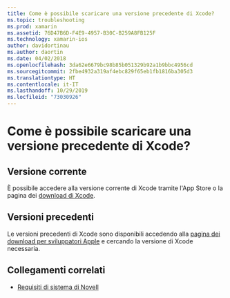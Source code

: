 ```yaml
---
title: Come è possibile scaricare una versione precedente di Xcode?
ms.topic: troubleshooting
ms.prod: xamarin
ms.assetid: 76D47B6D-F4E9-4957-B30C-B259A8FB125F
ms.technology: xamarin-ios
author: davidortinau
ms.author: daortin
ms.date: 04/02/2018
ms.openlocfilehash: 3da62e6679bc98b85b051329b92a1b9bbc4956cd
ms.sourcegitcommit: 2fbe4932a319af4ebc829f65eb1fb1816ba305d3
ms.translationtype: HT
ms.contentlocale: it-IT
ms.lasthandoff: 10/29/2019
ms.locfileid: "73030926"
---
```

# <a name="how-can-i-download-a-previous-version-of-xcode"></a>Come è possibile scaricare una versione precedente di Xcode?

## <a name="current-version"></a>Versione corrente

È possibile accedere alla versione corrente di Xcode tramite l'App Store o la pagina dei [download di Xcode](https://developer.apple.com/xcode/downloads/).

## <a name="older-versions"></a>Versioni precedenti

Le versioni precedenti di Xcode sono disponibili accedendo alla [pagina dei download per sviluppatori Apple](https://developer.apple.com/downloads/more/) e cercando la versione di Xcode necessaria.

## <a name="related-links"></a>Collegamenti correlati

- [Requisiti di sistema di Novell](~/cross-platform/get-started/requirements.md)
